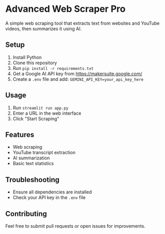 # Advanced Web Scraper Pro

A simple web scraping tool that extracts text from websites and YouTube videos, then summarizes it using AI.

## Setup
1. Install Python
2. Clone this repository
3. Run `pip install -r requirements.txt`
4. Get a Google AI API key from https://makersuite.google.com/
5. Create a `.env` file and add: `GEMINI_API_KEY=your_api_key_here`

## Usage
1. Run `streamlit run app.py`
2. Enter a URL in the web interface
3. Click "Start Scraping"

## Features
- Web scraping
- YouTube transcript extraction
- AI summarization
- Basic text statistics

## Troubleshooting
- Ensure all dependencies are installed
- Check your API key in the `.env` file

## Contributing
Feel free to submit pull requests or open issues for improvements.

